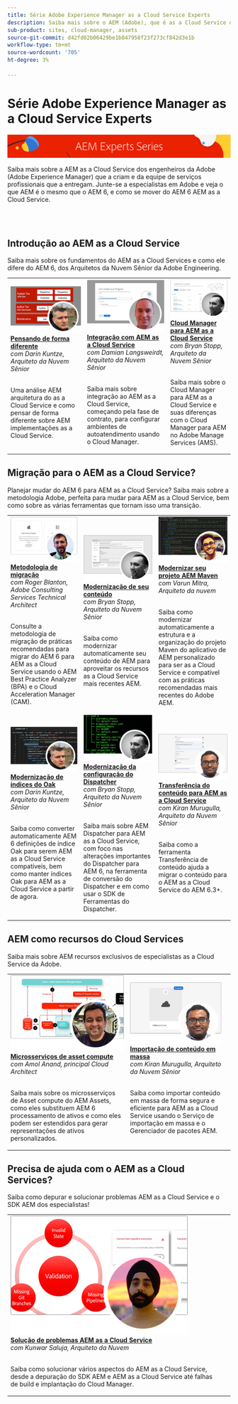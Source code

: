 ```yaml
---
title: Série Adobe Experience Manager as a Cloud Service Experts
description: Saiba mais sobre o AEM (Adobe), que é as a Cloud Service de engenheiros especialistas da Adobe Experience Manager e que prestam serviços profissionais que o fornecem.
sub-product: sites, cloud-manager, assets
source-git-commit: d42fd02b06429be1b847958f23f273cf842d3e1b
workflow-type: tm+mt
source-wordcount: '705'
ht-degree: 3%

---
```



# Série Adobe Experience Manager as a Cloud Service Experts

![Série AEM especialistas](./assets/experts-series/masthead.png)

Saiba mais sobre a AEM as a Cloud Service dos engenheiros da Adobe (Adobe Experience Manager) que a criam e da equipe de serviços profissionais que a entregam. Junte-se a especialistas em Adobe e veja o que AEM é o mesmo que o AEM 6, e como se mover do AEM 6 AEM as a Cloud Service.

<br/> 
<br/>

## Introdução ao AEM as a Cloud Service

Saiba mais sobre os fundamentos do AEM as a Cloud Services e como ele difere do AEM 6, dos Arquitetos da Nuvem Sênior da Adobe Engineering.

<table>
  <tr>
   <td>
      <a href="./migration/moving-to-aem-as-a-cloud-service/introduction.md">
      <img alt="Pensando de forma diferente" src="./assets/experts-series/thinking-differently.png"/>
      </a>
      <div>
         <a href="./migration/moving-to-aem-as-a-cloud-service/introduction.md"><strong>Pensando de forma diferente</strong></a>         
         <br/><em>com Darin Kuntze, Arquiteto da Nuvem Sênior</em>
      </div>
      <p>
        <br/>
         Uma análise AEM arquitetura do as a Cloud Service e como pensar de forma diferente sobre AEM implementações as a Cloud Service.
      </p>
     </td>   
     <td>
      <a href="./migration/moving-to-aem-as-a-cloud-service/onboarding.md">
      <img alt="Integração ao AEM as a Cloud Service" src="./assets/experts-series/onboarding.png"/>
      </a>
      <div>
         <a href="./migration/moving-to-aem-as-a-cloud-service/onboarding.md"><strong>Integração com AEM as a Cloud Service</strong></a>
         <br/><em>com Damian Langsweirdt, Arquiteto da Nuvem Sênior</em>
      </div>
      <p>
        <br/>
         Saiba mais sobre integração ao AEM as a Cloud Service, começando pela fase de contrato, para configurar ambientes de autoatendimento usando o Cloud Manager.
      </p>
   </td>     
   </td>   
     <td>
      <a href="./migration/moving-to-aem-as-a-cloud-service/cloud-manager.md">
      <img alt="Cloud Manager" src="./assets/experts-series/cloud-manager.png"/>
      </a>
      <div>
         <a href="./migration/moving-to-aem-as-a-cloud-service/cloud-manager.md"><strong>Cloud Manager para AEM as a Cloud Service</strong></a>
         <br/><em>com Bryan Stopp, Arquiteto da Nuvem Sênior</em>
      </div>
      <p>
        <br/>
         Saiba mais sobre o Cloud Manager para AEM as a Cloud Service e suas diferenças com o Cloud Manager para AEM no Adobe Manage Services (AMS).
      </p>
   </td> 
  </tr>
</table>

## Migração para o AEM as a Cloud Service?

Planejar mudar do AEM 6 para AEM as a Cloud Service? Saiba mais sobre a metodologia Adobe, perfeita para mudar para AEM as a Cloud Service, bem como sobre as várias ferramentas que tornam isso uma transição.

<table>
  <tr>
   <td>
      <a href="./migration/moving-to-aem-as-a-cloud-service/bpa-and-cam.md" target="_aem-experts-series-video">
      <img alt="Metodologia de migração" src="./assets/experts-series/bpa-and-cam.png"/>
      </a>
      <div>
         <a href="./migration/moving-to-aem-as-a-cloud-service/bpa-and-cam.md" target="_aem-experts-series-video"><strong>Metodologia de migração</strong></a>
         <br/><em>com Roger Blanton, Adobe Consulting Services Technical Architect</em>
      </div>
      <p>
        <br/>
        Consulte a metodologia de migração de práticas recomendadas para migrar do AEM 6 para AEM as a Cloud Service usando o AEM Best Practice Analyzer (BPA) e o Cloud Acceleration Manager (CAM).
      </p>
   </td>   
     <td>
      <a href="./migration/moving-to-aem-as-a-cloud-service/aem-modernization-tools.md" target="_aem-experts-series-video">
      <img alt="Modernização de seu conteúdo" src="./assets/experts-series/aem-modernizer-tools.png"/>
      </a>
      <div>
         <a href="./migration/moving-to-aem-as-a-cloud-service/aem-modernization-tools.md" target="_aem-experts-series-video"><strong>Modernização de seu conteúdo</strong></a>
         <br/><em>com Bryan Stopp, Arquiteto da Nuvem Sênior</em>
      </div>
      <p>
        <br/>
         Saiba como modernizar automaticamente seu conteúdo de AEM para aproveitar os recursos as a Cloud Service mais recentes AEM.
      </p>
   </td>     
   </td>   
     <td>
      <a href="./migration/moving-to-aem-as-a-cloud-service/repository-modernization.md" target="_aem-experts-series-video">
      <img alt="Modernizar seu projeto AEM Maven" src="./assets/experts-series/repository-modernizer.png"/>
      </a>
      <div>
         <a href="./migration/moving-to-aem-as-a-cloud-service/repository-modernization.md" target="_aem-experts-series-video"><strong>Modernizar seu projeto AEM Maven</strong></a>
         <br/><em>com Varun Mitra, Arquiteto da nuvem</em>
      </div>
      <p>
        <br/>
         Saiba como modernizar automaticamente a estrutura e a organização do projeto Maven do aplicativo de AEM personalizado para ser as a Cloud Service e compatível com as práticas recomendadas mais recentes do Adobe AEM.
      </p>
   </td> 
  </tr>
  <tr>
   <td>
      <a href="./migration/moving-to-aem-as-a-cloud-service/search-and-indexing.md" target="_aem-experts-series-video">
      <img alt="Modernização de índices do Oak" src="./assets/experts-series/indexes.png"/>
      </a>
      <div>
         <a href="./migration/moving-to-aem-as-a-cloud-service/search-and-indexing.md" target="_aem-experts-series-video"><strong>Modernização de índices do Oak</strong></a>
         <br/><em>com Darin Kuntze, Arquiteto da Nuvem Sênior</em>
      </div>
      <p>
        <br/>
        Saiba como converter automaticamente AEM 6 definições de índice Oak para serem AEM as a Cloud Service compatíveis, bem como manter índices Oak para AEM as a Cloud Service a partir de agora.
      </p>
   </td>   
     <td>
      <a href="./migration/moving-to-aem-as-a-cloud-service/dispatcher.md" target="_aem-experts-series-video">
      <img alt="Modernização da configuração do Dispatcher" src="./assets/experts-series/dispatcher.png"/>
      </a>
      <div>
         <a href="./migration/moving-to-aem-as-a-cloud-service/dispatcher.md" target="_aem-experts-series-video"><strong>Modernização da configuração do Dispatcher</strong></a>
         <br/><em>com Bryan Stopp, Arquiteto da Nuvem Sênior</em>
      </div>
      <p>
        <br/>
         Saiba mais sobre AEM Dispatcher para AEM as a Cloud Service, com foco nas alterações importantes do Dispatcher para AEM 6, na ferramenta de conversão do Dispatcher e em como usar o SDK de Ferramentas do Dispatcher.
      </p>
   </td>     
   </td>   
     <td>
      <a href="./migration/moving-to-aem-as-a-cloud-service/content-migration/content-transfer-tool.md" target="_aem-experts-series-video">
      <img alt="Transferência do conteúdo para AEM as a Cloud Service" src="./assets/experts-series/content-transfer-tool.png"/>
      </a>
      <div>
         <a href="./migration/moving-to-aem-as-a-cloud-service/content-migration/content-transfer-tool.md" target="_aem-experts-series-video"><strong>Transferência do conteúdo para AEM as a Cloud Service</strong></a>
         <br/><em>com Kiran Murugulla, Arquiteto da Nuvem Sênior</em>
      </div>
      <p>
        <br/>
         Saiba como a ferramenta Transferência de conteúdo ajuda a migrar o conteúdo para o AEM as a Cloud Service do AEM 6.3+.
      </p>
   </td> 
  </tr>  
</table>


## AEM como recursos do Cloud Services

Saiba mais sobre AEM recursos exclusivos de especialistas as a Cloud Service da Adobe.

<table>
  <tr>
   <td>
      <a href="./migration/moving-to-aem-as-a-cloud-service/asset-compute-microservices.md" target="_aem-experts-series-video">
      <img alt="Microsserviços de asset compute" src="./assets/experts-series/asset-compute-microservices.png"/>
      </a>
      <div>
         <a href="./migration/moving-to-aem-as-a-cloud-service/asset-compute-microservices.md" target="_aem-experts-series-video"><strong>Microsserviços de asset compute</strong></a>
         <br/><em>com Amol Anand, principal Cloud Architect</em>
      </div>
      <p>
        <br/>
        Saiba mais sobre os microsserviços de Asset compute do AEM Assets, como eles substituem AEM 6 processamento de ativos e como eles podem ser estendidos para gerar representações de ativos personalizados.
      </p>
   </td>   
   <td>
      <a href="./migration/moving-to-aem-as-a-cloud-service/content-migration/bulk-import-service.md" target="_aem-experts-series-video">
      <img alt="Importação de conteúdo em massa" src="./assets/experts-series/bulk-import.png"/>
      </a>
      <div>
         <a href="./migration/moving-to-aem-as-a-cloud-service/content-migration/bulk-import-service.md" target="_aem-experts-series-video"><strong>Importação de conteúdo em massa</strong></a>
         <br/><em>com Kiran Murugulla, Arquiteto da Nuvem Sênior</em>
      </div>
      <p>
        <br/>
        Saiba como importar conteúdo em massa de forma segura e eficiente para AEM as a Cloud Service usando o Serviço de importação em massa e o Gerenciador de pacotes AEM.
      </p>
   </td> 
    <td></td>
  </tr>
</table>

## Precisa de ajuda com o AEM as a Cloud Services?

Saiba como depurar e solucionar problemas AEM as a Cloud Service e o SDK AEM dos especialistas!

<table>
  <tr>
   <td>
      <a href="./migration/moving-to-aem-as-a-cloud-service/troubleshooting.md" target="_aem-experts-series-video">
      <img alt="Solução de problemas AEM as a Cloud Service" src="./assets/experts-series/troubleshooting.png"/>
      </a>
      <div>
         <a href="./migration/moving-to-aem-as-a-cloud-service/troubleshooting.md" 
         target="_aem-experts-series-video"><strong>Solução de problemas AEM as a Cloud Service</strong></a>
         <br/><em>com Kunwar Saluja, Arquiteto da Nuvem</em>
      </div>
      <p>
        <br/>
        Saiba como solucionar vários aspectos do AEM as a Cloud Service, desde a depuração do SDK AEM e AEM as a Cloud Service até falhas de build e implantação do Cloud Manager.
      </p>
   </td>   
    <td></td>
    <td></td>
  </tr>
</table>
